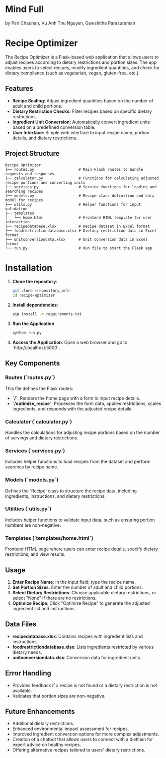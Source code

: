# Mind Full
by Pari Chauhan, Vu Anh Thu Nguyen, Gawshitha Parasuraman
# Recipe Optimizer

The Recipe Optimizer is a Flask-based web application that allows users to adjust recipes according to dietary restrictions and portion sizes. The app enables users to select recipes, modify ingredient quantities, and check for dietary compliance (such as vegetarian, vegan, gluten-free, etc.).

## Features

- **Recipe Scaling:** Adjust ingredient quantities based on the number of adult and child portions.
- **Dietary Restriction Checks:** Filter recipes based on specific dietary restrictions.
- **Ingredient Unit Conversion:** Automatically convert ingredient units based on a predefined conversion table.
- **User Interface:** Simple web interface to input recipe name, portion details, and dietary restrictions.

## Project Structure

```plaintext
Recipe Optimizer
├── routes.py                    # Main Flask routes to handle requests and responses
├── calculator.py                # Functions for calculating adjusted recipe portions and converting units
├── services.py                  # Service functions for loading and searching recipes
├── models.py                    # Recipe class definition and data model for recipes
├── utils.py                     # Helper functions for input validation
├── templates
│   └── home.html                # Frontend HTML template for user interaction
├── recipedatabase.xlsx          # Recipe dataset in Excel format
├── foodrestrictiondatabase.xlsx # Dietary restriction data in Excel format
├── unitconversiondata.xlsx      # Unit conversion data in Excel format
└── run.py                       # Run file to start the Flask app
```

# Installation

1. **Clone the repository**:
   ```bash
   git clone <repository_url>
   cd recipe-optimizer
   ```

2. **Install dependencies**:
   ```bash
   pip install -r requirements.txt
   ```

3. **Run the Application**:
   ```bash
   python run.py
   ```

4. **Access the Application**:
   Open a web browser and go to \`http://localhost:5000\`.
   
## Key Components

### Routes (\`routes.py\`)
This file defines the Flask routes:
- **\`/\`**: Renders the home page with a form to input recipe details.
- **\`/optimize_recipe\`**: Processes the form data, applies restrictions, scales ingredients, and responds with the adjusted recipe details.

### Calculator (\`calculator.py\`)
Handles the calculations for adjusting recipe portions based on the number of servings and dietary restrictions.

### Services (\`services.py\`)
Includes helper functions to load recipes from the dataset and perform searches by recipe name.

### Models (\`models.py\`)
Defines the \`Recipe\` class to structure the recipe data, including ingredients, instructions, and dietary restrictions.

### Utilities (\`utils.py\`)
Includes helper functions to validate input data, such as ensuring portion numbers are non-negative.

### Templates (\`templates/home.html\`)
Frontend HTML page where users can enter recipe details, specify dietary restrictions, and view results.

## Usage

1. **Enter Recipe Name**: In the input field, type the recipe name.
2. **Set Portion Sizes**: Enter the number of adult and child portions.
3. **Select Dietary Restrictions**: Choose applicable dietary restrictions, or select "None" if there are no restrictions.
4. **Optimize Recipe**: Click "Optimize Recipe" to generate the adjusted ingredient list and instructions.

## Data Files

- **recipedatabase.xlsx**: Contains recipes with ingredient lists and instructions.
- **foodrestrictiondatabase.xlsx**: Lists ingredients restricted by various dietary needs.
- **unitconversiondata.xlsx**: Conversion data for ingredient units.

## Error Handling

- Provides feedback if a recipe is not found or a dietary restriction is not available.
- Validates that portion sizes are non-negative.

## Future Enhancements

- Additional dietary restrictions.
- Enhanced environmental impact assessment for recipes.
- Improved ingredient conversion options for more complex adjustments.
- Creation of a chatbot that allows users to connect with a dietitian for expert advice on healthy recipes.
- Offering alternative recipes tailored to users' dietary restrictions.
